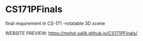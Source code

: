 # CS171PFinals
final requirement in CS-171
-rotatable 3D scene

WEBSITE PREVIEW:
https://mohd-salik.github.io/CS171PFinals/
